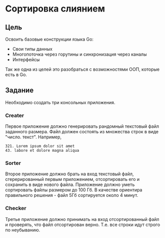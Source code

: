 # Сортировка слиянием

## Цель

Освоить базовые конструкции языка Go:
- Свои типы данных
- Многопоточка через горутины и синхронизация через каналы
- Интерфейсы

Так же одна из целей это разобраться с возможностями ООП, которые есть в Go.

## Задание

Необходимо создать три консольных приложения.

### Creater

Первое приложение должно генерировать рандомный текстовый файл заданного размера. Файл должен состоять из множества строк в виде "число. текст". Например,
```
321. Lorem ipsum dolor sit amet
43. labore et dolore magna aliqua
```

### Sorter

Второе приложение должно брать на вход текстовый файл, сгерерированный первым приложением, отсортировать его и сохранить в виде нового файла. Приложение должно уметь сортировать файлы размером до 100 Гб. В качестве ориентира правильного решения - файл 5Гб сортируется около 4 минут.

### Checker

Третье приложение должно принимать на вход отсортированный файл и проверять, что файл отсортирован верно. Т.е. все строки идут строго по неубыванию.
